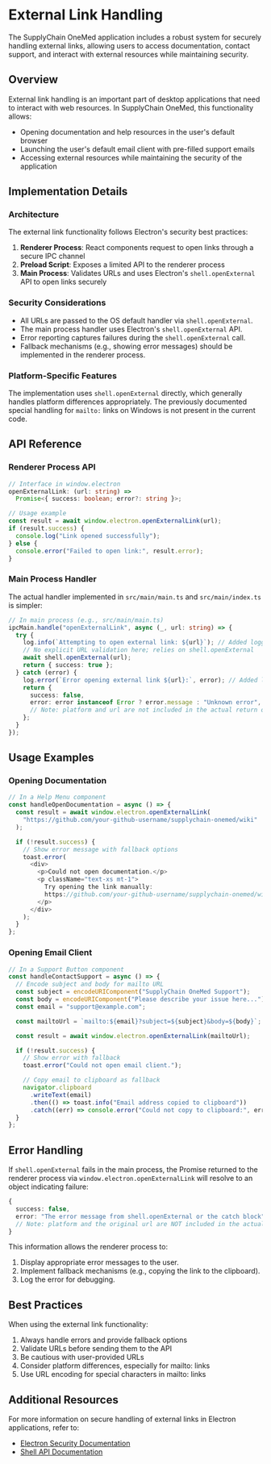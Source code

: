 # External Link Handling

The SupplyChain OneMed application includes a robust system for securely handling external links, allowing users to access documentation, contact support, and interact with external resources while maintaining security.

## Overview

External link handling is an important part of desktop applications that need to interact with web resources. In SupplyChain OneMed, this functionality allows:

- Opening documentation and help resources in the user's default browser
- Launching the user's default email client with pre-filled support emails
- Accessing external resources while maintaining the security of the application

## Implementation Details

### Architecture

The external link functionality follows Electron's security best practices:

1. **Renderer Process**: React components request to open links through a secure IPC channel
2. **Preload Script**: Exposes a limited API to the renderer process
3. **Main Process**: Validates URLs and uses Electron's `shell.openExternal` API to open links securely

### Security Considerations

- All URLs are passed to the OS default handler via `shell.openExternal`.
- The main process handler uses Electron's `shell.openExternal` API.
- Error reporting captures failures during the `shell.openExternal` call.
- Fallback mechanisms (e.g., showing error messages) should be implemented in the renderer process.

### Platform-Specific Features

The implementation uses `shell.openExternal` directly, which generally handles platform differences appropriately. The previously documented special handling for `mailto:` links on Windows is not present in the current code.

## API Reference

### Renderer Process API

```typescript
// Interface in window.electron
openExternalLink: (url: string) =>
  Promise<{ success: boolean; error?: string }>;

// Usage example
const result = await window.electron.openExternalLink(url);
if (result.success) {
  console.log("Link opened successfully");
} else {
  console.error("Failed to open link:", result.error);
}
```

### Main Process Handler

The actual handler implemented in `src/main/main.ts` and `src/main/index.ts` is simpler:

```typescript
// In main process (e.g., src/main/main.ts)
ipcMain.handle("openExternalLink", async (_, url: string) => {
  try {
    log.info(`Attempting to open external link: ${url}`); // Added logging
    // No explicit URL validation here; relies on shell.openExternal
    await shell.openExternal(url);
    return { success: true };
  } catch (error) {
    log.error(`Error opening external link ${url}:`, error); // Added logging
    return {
      success: false,
      error: error instanceof Error ? error.message : "Unknown error",
      // Note: platform and url are not included in the actual return object
    };
  }
});
```

## Usage Examples

### Opening Documentation

```typescript
// In a Help Menu component
const handleOpenDocumentation = async () => {
  const result = await window.electron.openExternalLink(
    "https://github.com/your-github-username/supplychain-onemed/wiki"
  );

  if (!result.success) {
    // Show error message with fallback options
    toast.error(
      <div>
        <p>Could not open documentation.</p>
        <p className="text-xs mt-1">
          Try opening the link manually:
          https://github.com/your-github-username/supplychain-onemed/wiki
        </p>
      </div>
    );
  }
};
```

### Opening Email Client

```typescript
// In a Support Button component
const handleContactSupport = async () => {
  // Encode subject and body for mailto URL
  const subject = encodeURIComponent("SupplyChain OneMed Support");
  const body = encodeURIComponent("Please describe your issue here...");
  const email = "support@example.com";

  const mailtoUrl = `mailto:${email}?subject=${subject}&body=${body}`;

  const result = await window.electron.openExternalLink(mailtoUrl);

  if (!result.success) {
    // Show error with fallback
    toast.error("Could not open email client.");

    // Copy email to clipboard as fallback
    navigator.clipboard
      .writeText(email)
      .then(() => toast.info("Email address copied to clipboard"))
      .catch((err) => console.error("Could not copy to clipboard:", err));
  }
};
```

## Error Handling

If `shell.openExternal` fails in the main process, the Promise returned to the renderer process via `window.electron.openExternalLink` will resolve to an object indicating failure:

```typescript
{
  success: false,
  error: "The error message from shell.openExternal or the catch block"
  // Note: platform and the original url are NOT included in the actual response
}
```

This information allows the renderer process to:

1.  Display appropriate error messages to the user.
2.  Implement fallback mechanisms (e.g., copying the link to the clipboard).
3.  Log the error for debugging.

## Best Practices

When using the external link functionality:

1. Always handle errors and provide fallback options
2. Validate URLs before sending them to the API
3. Be cautious with user-provided URLs
4. Consider platform differences, especially for mailto: links
5. Use URL encoding for special characters in mailto: links

## Additional Resources

For more information on secure handling of external links in Electron applications, refer to:

- [Electron Security Documentation](https://www.electronjs.org/docs/latest/tutorial/security)
- [Shell API Documentation](https://www.electronjs.org/docs/latest/api/shell)
